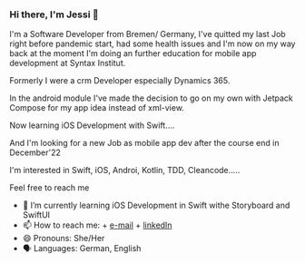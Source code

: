 ### Hi there, I'm Jessi 👋



I'm a Software Developer from Bremen/ Germany, I've quitted my last Job right before pandemic start, had some health issues and I'm now on my way back at the moment I'm doing an further education for mobile app development at Syntax Institut.

Formerly I were a crm Developer especially Dynamics 365.

In the android module I've made the decision to go on my own with Jetpack Compose for my app idea instead of xml-view.

Now learning iOS Development with Swift....

And I'm looking for a new Job as mobile app dev after the course end in December'22

I'm interested in Swift, iOS, Androi, Kotlin, TDD, Cleancode.....

Feel free to reach me



- 🌱 I’m currently learning iOS Development in Swift withe Storyboard and SwiftUI
- 📫 How to reach me: 
                      + [e-mail](mailto:jessica_ernst_bewerbung@outlook.com?subject=[GitHub]%20Source%20Belladonnixi)
                      + [linkedIn](https://www.linkedin.com/in/jessica-ernst-3705ab140/)
- 😄 Pronouns: She/Her
- 🗣️ Languages: German, English

